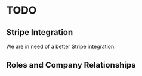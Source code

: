 # TODO
## Stripe Integration
We are in need of a better Stripe integration.
## Roles and Company Relationships
##
